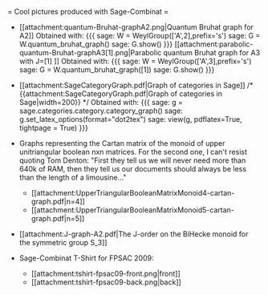 = Cool pictures produced with Sage-Combinat =

 * [[attachment:quantum-Bruhat-graphA2.png|Quantum Bruhat graph for A2]]
   Obtained with:
{{{
    sage: W = WeylGroup(['A',2],prefix='s')
    sage: G = W.quantum_bruhat_graph()
    sage: G.show()
}}}
   [[attachment:parabolic-quantum-Bruhat-graphA3[1].png|Parabolic quantum Bruhat graph for A3 with J=[1] ]]
   Obtained with:
{{{
    sage: W = WeylGroup(['A',3],prefix='s')
    sage: G = W.quantum_bruhat_graph([1])
    sage: G.show()
}}}

 * [[attachment:SageCategoryGraph.pdf|Graph of categories in Sage]]
   /* {{attachment:SageCategoryGraph.pdf|Graph of categories in Sage|width=200}} */
   Obtained with:
{{{
    sage: g = sage.categories.category.category_graph()
    sage: g.set_latex_options(format="dot2tex")
    sage: view(g, pdflatex=True, tightpage = True)
}}}

 * Graphs representing the Cartan matrix of the monoid of upper unitriangular boolean nxn matrices. For the second one, I can't resist quoting Tom Denton: "First they tell us we will never need more than 640k of RAM, then they tell us our documents should always be less than the length of a limousine..."
    * [[attachment:UpperTriangularBooleanMatrixMonoid4-cartan-graph.pdf|n=4]]
    * [[attachment:UpperTriangularBooleanMatrixMonoid5-cartan-graph.pdf|n=5]]

 * [[attachment:J-graph-A2.pdf|The J-order on the BiHecke monoid for the symmetric group S_3]]

 * Sage-Combinat T-Shirt for FPSAC 2009:
    * [[attachment:tshirt-fpsac09-front.png|front]]
    * [[attachment:tshirt-fpsac09-back.png|back]]

